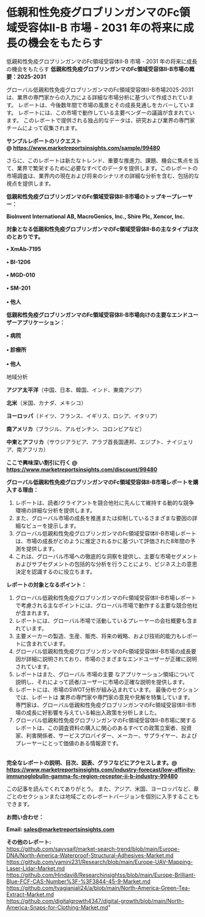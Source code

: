 # 低親和性免疫グロブリンガンマのFc領域受容体II-B 市場 - 2031 年の将来に成長の機会をもたらす
低親和性免疫グロブリンガンマのFc領域受容体II-B 市場 - 2031 年の将来に成長の機会をもたらす
<strong><b>低親和性免疫グロブリンガンマのFc領域受容体II-B市場の概要：2025-2031</b></strong>

グローバル低親和性免疫グロブリンガンマのFc領域受容体II-B市場2025-2031は、業界の専門家からの入力による詳細な市場分析に基づいて作成されています。 レポートは、今後数年間で市場の風景とその成長見通しをカバーしています。 レポートには、この市場で動作している主要ベンダーの議論が含まれています。 このレポートで提供される独占的なデータは、研究および業界の専門家チームによって収集されます。

<strong>サンプルレポートのリクエスト @ <a href=https://www.marketreportsinsights.com/sample/99480>https://www.marketreportsinsights.com/sample/99480</a></strong>

さらに、このレポートは新たなトレンド、重要な推進力、課題、機会に焦点を当て、業界で繁栄するために必要なすべてのデータを提供します。このレポートの市場調査は、業界内の現在および将来のシナリオの詳細な分析を含む、包括的な視点を提供します。

<strong>低親和性免疫グロブリンガンマのFc領域受容体II-B市場のトップキープレーヤー：</strong>

<strong>BioInvent International AB, MacroGenics, Inc., Shire Plc, Xencor, Inc.</strong>

<strong><b>対象となる低親和性免疫グロブリンガンマのFc領域受容体II-Bの主なタイプは次のとおりです。</b></strong>

<strong>• XmAb-7195<br><br>• BI-1206<br><br>• MGD-010<br><br>• SM-201<br><br>• 他人</strong>

<strong><b>低親和性免疫グロブリンガンマのFc領域受容体II-B市場向けの主要なエンドユーザーアプリケーション：</b></strong>

<strong>• 病院<br><br>• 診療所<br><br>• 他人</strong>

 地域分析

<strong><b>アジア太平洋</b></strong>（中国、日本、韓国、インド、東南アジア）

<strong><b>北米</b></strong>（米国、カナダ、メキシコ）

<strong><b>ヨーロッパ</b></strong>（ドイツ、フランス、イギリス、ロシア、イタリア）

<strong><b>南アメリカ</b></strong>（ブラジル、アルゼンチン、コロンビアなど）

<strong><b>中東とアフリカ</b></strong>（サウジアラビア、アラブ首長国連邦、エジプト、ナイジェリア、南アフリカ）

<strong>ここで興味深い割引に行く @ <a href=https://www.marketreportsinsights.com/discount/99480>https://www.marketreportsinsights.com/discount/99480</a></strong>

<strong><b>グローバル低親和性免疫グロブリンガンマのFc領域受容体II-B市場レポートを購入する理由：</b></strong>
<ol>
  <li>レポートは、読者/クライアントを競合他社に先んじて維持する動的な競争環境の詳細な分析を提供します。</li>
  <li>また、グローバル市場の成長を推進または抑制しているさまざまな要因の詳細なビューを提示します。</li>
  <li>グローバル低親和性免疫グロブリンガンマのFc領域受容体II-B市場レポートは、市場の成長がどのように推定されるかに基づいて評価された8年間の予測を提供します。</li>
  <li>これは、グローバル市場への徹底的な洞察を提供し、主要な市場セグメントおよびサブセグメントの包括的な分析を行うことにより、ビジネス上の意思決定を認識するのに役立ちます。</li>
</ol>
<strong><b>レポートの対象となるポイント：</b></strong>
<ol>
  <li>グローバル低親和性免疫グロブリンガンマのFc領域受容体II-B市場レポートで考慮される主なポイントには、グローバル市場で動作する主要な競合他社が含まれます。</li>
  <li>レポートには、グローバル市場で活動しているプレーヤーの会社概要も含まれています。</li>
  <li>主要メーカーの製造、生産、販売、将来の戦略、および技術的能力もレポートに含まれています。</li>
  <li>グローバル低親和性免疫グロブリンガンマのFc領域受容体II-B市場の成長要因が詳細に説明されており、市場のさまざまなエンドユーザーが正確に説明されています。</li>
  <li>レポートはまた、グローバル 市場の主要 なアプリケーション領域について説明し、それによって読者/ユーザーに市場の正確な説明を提供します。</li>
  <li>レポートには、市場のSWOT分析が組み込まれています。 最後のセクションでは、レポートは 業界の専門家や専門家の意見や見解を特集しています。 専門家は、グローバル低親和性免疫グロブリンガンマのFc領域受容体II-B市場の成長に好影響を与えている輸出入政策を分析しました。</li>
  <li>グローバル低親和性免疫グロブリンガンマのFc領域受容体II-B市場に関するレポートは、この調査資料の購入に関心のあるすべての政策立案者、投資家、利害関係者、サービスプロバイダー、メーカー、サプライヤー、およびプレーヤーにとって価値のある情報源です。</li>
</ol><br>
<strong>完全なレポートの説明、目次、図表、グラフなどにアクセスします。@ <a href=https://www.marketreportsinsights.com/industry-forecast/low-affinity-immunoglobulin-gamma-fc-region-receptor-ii-b-industry-99480>https://www.marketreportsinsights.com/industry-forecast/low-affinity-immunoglobulin-gamma-fc-region-receptor-ii-b-industry-99480</a></strong>

この記事を読んでくれてありがとう。 また、アジア、米国、ヨーロッパなど、章ごとのセクションまたは地域ごとのレポートバージョンを個別に入手することもできます。

<strong><b>お問い合わせ：</b></strong>

<strong>Email: </strong><a href=mailto:sales@marketreportsinsights.com><strong>sales@marketreportsinsights.com</strong></a>

<strong>その他のレポート:</strong>
<br>
<a href=https://github.com/sayysaif/market-search-trend/blob/main/Europe-DNA/North-America-Waterproof-Structural-Adhesives-Market.md>https://github.com/sayysaif/market-search-trend/blob/main/Europe-DNA/North-America-Waterproof-Structural-Adhesives-Market.md</a>
<br>
<a href=https://github.com/yamini231/Research/blob/main/Europe-UAV-Mapping-Laser-Lidar-Market.md>https://github.com/yamini231/Research/blob/main/Europe-UAV-Mapping-Laser-Lidar-Market.md</a>
<br>
<a href=https://github.com/Hindavi8/Researchinsightss/blob/main/Europe-Brilliant-Blue-FCF-CAS-Number%3F-%3F3844-45-9-Market.md>https://github.com/Hindavi8/Researchinsightss/blob/main/Europe-Brilliant-Blue-FCF-CAS-Number%3F-%3F3844-45-9-Market.md</a>
<br>
<a href=https://github.com/tyagianjali24/a/blob/main/North-America-Green-Tea-Extract-Market.md>https://github.com/tyagianjali24/a/blob/main/North-America-Green-Tea-Extract-Market.md</a>
<br>
<a href=https://github.com/digitalgrowth4347/digital-growth/blob/main/North-America-Snaps-for-Clothing-Market.md>https://github.com/digitalgrowth4347/digital-growth/blob/main/North-America-Snaps-for-Clothing-Market.md</a>"
